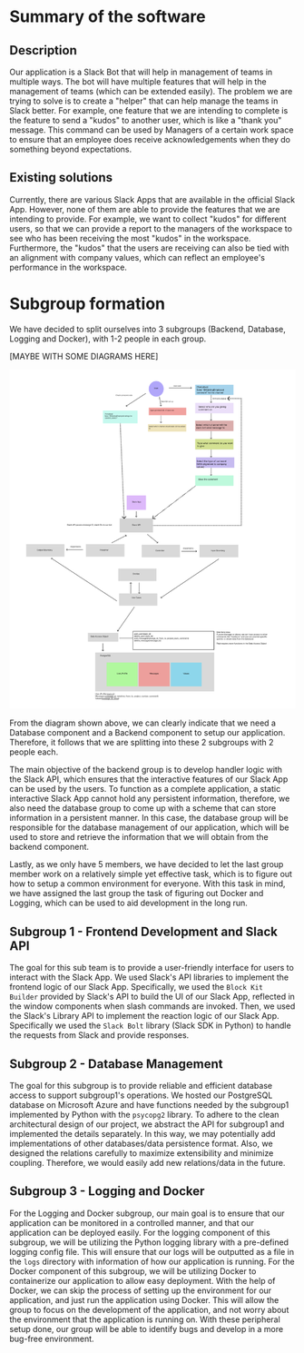 # Summary of the software

## Description

Our application is a Slack Bot that will help in management of teams in multiple ways. The bot will have multiple features that will help in the management of teams (which can be extended easily).
The problem we are trying to solve is to create a "helper" that can help manage the teams in Slack better.
For example, one feature that we are intending to complete is the feature to send a "kudos" to another user, which is like a "thank you" message.
This command can be used by Managers of a certain work space to ensure that an employee does receive acknowledgements when they do something beyond expectations.

## Existing solutions

Currently, there are various Slack Apps that are available in the official Slack App. However, none of them are able to provide the features that we are intending to provide.
For example, we want to collect "kudos" for different users, so that we can provide a report to the managers of the workspace to see who has been receiving the most "kudos" in the workspace.
Furthermore, the "kudos" that the users are receiving can also be tied with an alignment with company values, which can reflect an employee's performance in the workspace.

# Subgroup formation

We have decided to split ourselves into 3 subgroups (Backend, Database, Logging and Docker), with 1-2 people in each group. 

[MAYBE WITH SOME DIAGRAMS HERE]

[//]: # (I'm not sure if we will use this diagram, but I will just put it here for now)
![Diagram flow](../D1/Frame.jpg)

From the diagram shown above, we can clearly indicate that we need a Database component and a Backend component to setup our application.
Therefore, it follows that we are splitting into these 2 subgroups with 2 people each. 

The main objective of the backend group is to develop handler logic with the Slack API, which ensures that the interactive features of our Slack App can be used by the users. 
To function as a complete application, a static interactive Slack App cannot hold any persistent information, therefore, we also need the database group to come up with a scheme that can store information in a persistent manner.
In this case, the database group will be responsible for the database management of our application, which will be used to store and retrieve the information that we will obtain from the backend component.

Lastly, as we only have 5 members, we have decided to let the last group member work on a relatively simple yet effective task, which is to figure out how to setup a common environment for everyone. 
With this task in mind, we have assigned the last group the task of figuring out Docker and Logging, which can be used to aid development in the long run. 

## Subgroup 1 - Frontend Development and Slack API

The goal for this sub team is to provide a user-friendly interface for users to interact with the Slack App.
We used Slack's API libraries to implement the frontend logic of our Slack App. Specifically, we used the `Block Kit Builder` provided by Slack's API to build the UI of our Slack App, reflected in the window components when slash commands are invoked.
Then, we used the Slack's Library API to implement the reaction logic of our Slack App. Specifically we used the `Slack Bolt` library (Slack SDK in Python) to handle the requests from Slack and provide responses.

## Subgroup 2 - Database Management

The goal for this subgroup is to provide reliable and efficient database access to support subgroup1's operations.
We hosted our PostgreSQL database on Microsoft Azure and have functions needed by the subgroup1 implemented by Python with the `psycopg2` library.
To adhere to the clean architectural design of our project, we abstract the API for subgroup1 and implemented the details separately. In this way, we may potentially add implementations of other databases/data persistence format.
Also, we designed the relations carefully to maximize extensibility and minimize coupling. Therefore, we would easily add new relations/data in the future.

## Subgroup 3 - Logging and Docker

For the Logging and Docker subgroup, our main goal is to ensure that our application can be monitored in a controlled manner, and that our application can be deployed easily.
For the logging component of this subgroup, we will be utilizing the Python logging library with a pre-defined logging config file. This will ensure that our logs will be outputted as a file in the `logs` directory with information of how our application is running. 
For the Docker component of this subgroup, we will be utilizing Docker to containerize our application to allow easy deployment. With the help of Docker, we can skip the process of setting up the environment for our application, and just run the application using Docker. 
This will allow the group to focus on the development of the application, and not worry about the environment that the application is running on. 
With these peripheral setup done, our group will be able to identify bugs and develop in a more bug-free environment. 
